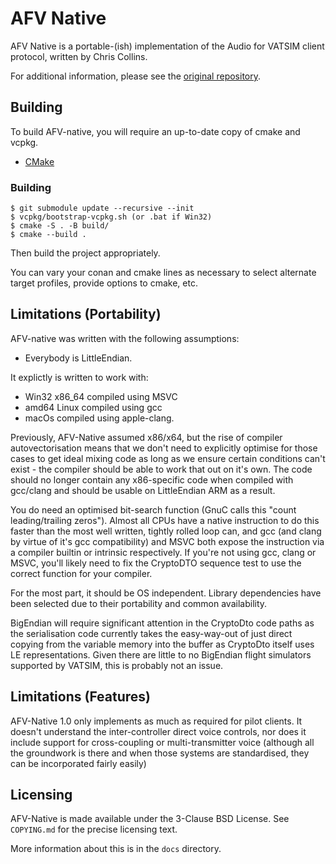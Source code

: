 # AFV Native

AFV Native is a portable-(ish) implementation of the Audio for VATSIM client protocol, written by Chris Collins.

For additional information, please see the [original repository](https://github.com/xsquawkbox/AFV-Native).

## Building

To build AFV-native, you will require an up-to-date copy of cmake and vcpkg.
* [CMake](https://cmake.org)

### Building

```shell script
$ git submodule update --recursive --init
$ vcpkg/bootstrap-vcpkg.sh (or .bat if Win32)
$ cmake -S . -B build/
$ cmake --build .
```

Then build the project appropriately.

You can vary your conan and cmake lines as necessary to select alternate target 
profiles, provide options to cmake, etc.

## Limitations (Portability)

AFV-native was written with the following assumptions:
* Everybody is LittleEndian.

It explictly is written to work with:
* Win32 x86_64 compiled using MSVC
* amd64 Linux compiled using gcc
* macOs compiled using apple-clang.

Previously, AFV-Native assumed x86/x64, but the rise of compiler
autovectorisation means that we don't need to explicitly optimise for those 
cases to get ideal mixing code as long as we ensure certain conditions can't 
exist - the compiler should be able to work that out on it's own.  The code 
should no longer contain any x86-specific code when compiled with gcc/clang and
should be usable on LittleEndian ARM as a result.

You do need an optimised bit-search function (GnuC calls this "count
leading/trailing zeros").  Almost all CPUs have a native instruction to do this
faster than the most well written, tightly rolled loop can, and gcc (and clang
by virtue of it's gcc compatibility) and MSVC both expose the instruction via a
compiler builtin or intrinsic respectively.  If you're not using gcc, clang or
MSVC, you'll likely need to fix the CryptoDTO sequence test to use the correct
function for your compiler.

For the most part, it should be OS independent.  Library dependencies have been
selected due to their portability and common availability.

BigEndian will require significant attention in the CryptoDto code paths as the
serialisation code currently takes the easy-way-out of just direct copying from
the variable memory into the buffer as CryptoDto itself uses LE representations.
Given there are little to no BigEndian flight simulators supported by VATSIM, 
this is probably not an issue.

## Limitations (Features)

AFV-Native 1.0 only implements as much as required for pilot clients.  It 
doesn't understand the inter-controller direct voice controls, nor does it
include support for cross-coupling or multi-transmitter voice (although all the
groundwork is there and when those systems are standardised, they can be
incorporated fairly easily) 

## Licensing

AFV-Native is made available under the 3-Clause BSD License.  See `COPYING.md` for the precise licensing text.

More information about this is in the `docs` directory.
